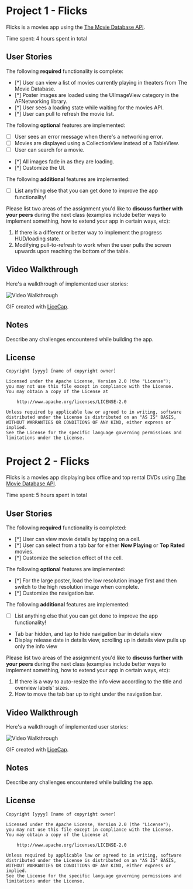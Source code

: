 # Project 1 - Flicks

Flicks is a movies app using the [The Movie Database API](http://docs.themoviedb.apiary.io/#).

Time spent: 4 hours spent in total

## User Stories

The following **required** functionality is complete:

- [*] User can view a list of movies currently playing in theaters from The Movie Database.
- [*] Poster images are loaded using the UIImageView category in the AFNetworking library.
- [*] User sees a loading state while waiting for the movies API.
- [*] User can pull to refresh the movie list.

The following **optional** features are implemented:

- [ ] User sees an error message when there's a networking error.
- [ ] Movies are displayed using a CollectionView instead of a TableView.
- [ ] User can search for a movie.
- [*] All images fade in as they are loading.
- [*] Customize the UI.

The following **additional** features are implemented:

- [ ] List anything else that you can get done to improve the app functionality!

Please list two areas of the assignment you'd like to **discuss further with your peers** during the next class (examples include better ways to implement something, how to extend your app in certain ways, etc):

1. If there is a different or better way to implement the progress HUD/loading state.
2. Modifying pull-to-refresh to work when the user pulls the screen upwards upon reaching the bottom of the table.

## Video Walkthrough 

Here's a walkthrough of implemented user stories:

<img src='http://i.imgur.com/ECYqOgL.gif' title='Video Walkthrough' width='' alt='Video Walkthrough' />

GIF created with [LiceCap](http://www.cockos.com/licecap/).

## Notes

Describe any challenges encountered while building the app.

## License

    Copyright [yyyy] [name of copyright owner]

    Licensed under the Apache License, Version 2.0 (the "License");
    you may not use this file except in compliance with the License.
    You may obtain a copy of the License at

        http://www.apache.org/licenses/LICENSE-2.0

    Unless required by applicable law or agreed to in writing, software
    distributed under the License is distributed on an "AS IS" BASIS,
    WITHOUT WARRANTIES OR CONDITIONS OF ANY KIND, either express or implied.
    See the License for the specific language governing permissions and
    limitations under the License.

# Project 2 - Flicks

Flicks is a movies app displaying box office and top rental DVDs using [The Movie Database API](http://docs.themoviedb.apiary.io/#).

Time spent: 5 hours spent in total

## User Stories

The following **required** functionality is completed:

- [*] User can view movie details by tapping on a cell.
- [*] User can select from a tab bar for either **Now Playing** or **Top Rated** movies.
- [*] Customize the selection effect of the cell.

The following **optional** features are implemented:

- [*] For the large poster, load the low resolution image first and then switch to the high resolution image when complete.
- [*] Customize the navigation bar.

The following **additional** features are implemented:

- [ ] List anything else that you can get done to improve the app functionality!
- Tab bar hidden, and tap to hide navigation bar in details view
- Display release date in details view, scrolling up in details view pulls up only the info view

Please list two areas of the assignment you'd like to **discuss further with your peers** during the next class (examples include better ways to implement something, how to extend your app in certain ways, etc):

1. If there is a way to auto-resize the info view according to the title and overview labels' sizes. 
2. How to move the tab bar up to right under the navigation bar.

## Video Walkthrough 

Here's a walkthrough of implemented user stories:

<img src='http://i.imgur.com/ormBPxm.gif?1' title='Video Walkthrough' width='' alt='Video Walkthrough' />

GIF created with [LiceCap](http://www.cockos.com/licecap/).

## Notes

Describe any challenges encountered while building the app.

## License

    Copyright [yyyy] [name of copyright owner]

    Licensed under the Apache License, Version 2.0 (the "License");
    you may not use this file except in compliance with the License.
    You may obtain a copy of the License at

        http://www.apache.org/licenses/LICENSE-2.0

    Unless required by applicable law or agreed to in writing, software
    distributed under the License is distributed on an "AS IS" BASIS,
    WITHOUT WARRANTIES OR CONDITIONS OF ANY KIND, either express or implied.
    See the License for the specific language governing permissions and
    limitations under the License.
